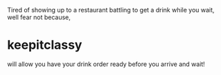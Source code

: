 Tired of showing up to a restaurant battling to get a drink while you wait, well fear not because,
# keepitclassy
will allow you have your drink order ready before you arrive and wait!
